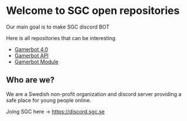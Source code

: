 # Welcome to SGC open repositories

Our main goal is to make SGC discord BOT

Here is all repositories that can be interesting

- [Gamerbot 4.0](https://github.com/onlinesgc/GamerBot4.0)
- [Gamerbot API](https://github.com/onlinesgc/Gamerbot-REST-API)
- [Gamerbot Module](https://github.com/onlinesgc/Gamerbot-module)


## Who are we? 
We are a Swedish non-profit organization and discord server providing a safe place for young people online.

Joing SGC here -> https://discord.sgc.se
